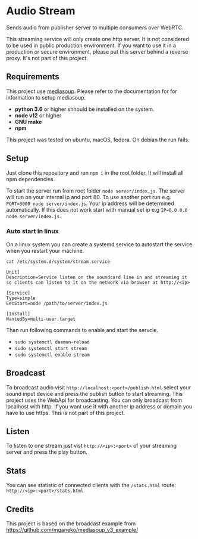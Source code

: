 # Audio Stream

Sends audio from publisher server to multiple consumers over WebRTC.

This streaming service will only create one http server. It is not considered to be used in public production environment. If you want to use it in a production or secure environment, please put this server behind a reverse proxy. It's not part of this project.

## Requirements

This project use [mediasoup](https://mediasoup.org/documentation/v3/mediasoup/installation/). Please refer to the documentation for for information to setup mediasoup.
- **python 3.6** or higher shhould be installed on the system.
- **node v12** or higher
- **GNU make**
- **npm**

This project was tested on ubuntu, macOS, fedora. On debian the run fails.

## Setup

Just clone this repository and run `npm i` in the root folder. It will install all npm dependencies.


To start the server run from root folder `node server/index.js`. The server will run on your internal ip and port 80. To use another port run e.g. `PORT=3000 node server/index.js`.
Your ip address will be determined automatically. If this does not work start with manual set ip e.g `IP=0.0.0.0 node server/index.js`.

### Auto start in linux
On a linux system you can create a systemd service to autostart the service when you restart your machine.

`cat /etc/system.d/system/stream.service`

```
Unit]
Description=Service listen on the soundcard line in and streaming it so clients can listen to it on the network via browser at http://<ip>

[Service]
Type=simple
EecStart=node /path/to/server/index.js

[Install]
WantedBy=multi-user.target
```

Than run following commands to enable and start the servcie.

- `sudo systemctl daemon-reload`
- `sudo systemctl start stream`
- `sudo systemctl enable stream`

## Broadcast

To broadcast audio visit `http://localhost:<port>/publish.html` select your sound input device and press the publish button to start streaming.
This project uses the WebApi for broadcasting. You can only broadcast from localhost with http. If you want use it with another ip address or domain you have to use https. This is not part of this project.

## Listen

To listen to one stream just vist `http://<ip>:<port>` of your streaming server and press the play button.

## Stats

You can see statistic of connected clients with the `/stats.html` route: `http://<ip>:<port>/stats.html`

## Credits

This project is based on the broadcast example from https://github.com/mganeko/mediasoup_v3_example/
